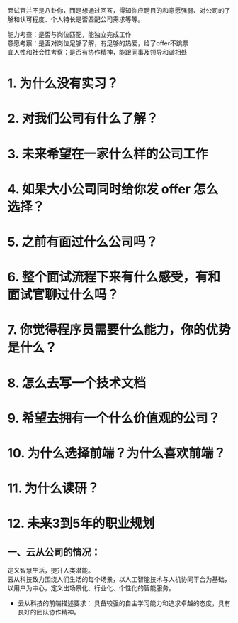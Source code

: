 面试官并不是八卦你，而是想通过回答，得知你应聘目的和意愿强弱、对公司的了解和认可程度、个人特长是否匹配公司需求等等。

能力考查：是否与岗位匹配，能独立完成工作    
意愿考察：是否对岗位足够了解，有足够的热爱，给了offer不跳票     
宜人性和社会性考察：是否有协作精神，能跟同事及领导和谐相处


# 1. 为什么没有实习？
# 2. 对我们公司有什么了解？
# 3. 未来希望在一家什么样的公司工作
# 4. 如果大小公司同时给你发 offer 怎么选择？
# 5. 之前有面过什么公司吗？
# 6. 整个面试流程下来有什么感受，有和面试官聊过什么吗？
# 7. 你觉得程序员需要什么能力，你的优势是什么？
# 8. 怎么去写一个技术文档
# 9. 希望去拥有一个什么价值观的公司？
# 10. 为什么选择前端？为什么喜欢前端？
# 11. 为什么读研？
# 12. 未来3到5年的职业规划


## 一、云从公司的情况：
定义智慧生活，提升人类潜能。   
云从科技致力围绕人们生活的每个场景，以人工智能技术与人机协同平台为基础，以用户为中心，定义出场景化、行业化、个性化的智能服务。   



- 云从科技的前端描述要求：
 具备较强的自主学习能力和追求卓越的态度，具有良好的团队协作精神。
